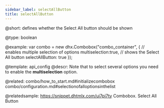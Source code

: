 ```yaml
---
sidebar_label: selectAllButton
title: selectAllButton
---          
```


@short: 
defines whether the Select All button should be shown




@type: boolean

@example: 
var combo = new dhx.Combobox("combo_container", {
    // enables multiple selection of options
    multiselection:true,
    // shows the Select All button
    selectAllButton: true
});


@template:	api_config
@descr: 
Note that to select several options you need to enable the **multiselection** option.

@related: combo/how_to_start.md#initializecombobox
combo/configuration.md#selectionofalloptionsinthelist

@relatedsample: https://snippet.dhtmlx.com/ui7pi7ty	Combobox. Select All Button